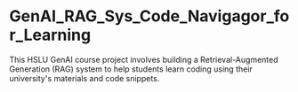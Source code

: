 # GenAI_RAG_Sys_Code_Navigagor_for_Learning
This HSLU GenAI course project involves building a Retrieval-Augmented Generation (RAG) system to help students learn coding using their university's materials and code snippets.
